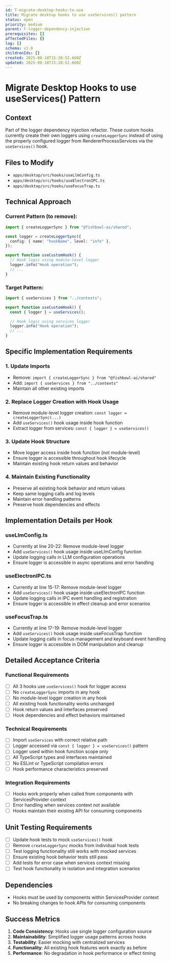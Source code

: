 ```yaml
---
id: T-migrate-desktop-hooks-to-use
title: Migrate desktop hooks to use useServices() pattern
status: open
priority: medium
parent: F-logger-dependency-injection
prerequisites: []
affectedFiles: {}
log: []
schema: v1.0
childrenIds: []
created: 2025-08-18T15:28:52.660Z
updated: 2025-08-18T15:28:52.660Z
---
```


# Migrate Desktop Hooks to use useServices() Pattern

## Context

Part of the logger dependency injection refactor. These custom hooks currently create their own loggers using `createLoggerSync` instead of using the properly configured logger from RendererProcessServices via the `useServices()` hook.

## Files to Modify

- `apps/desktop/src/hooks/useLlmConfig.ts`
- `apps/desktop/src/hooks/useElectronIPC.ts`
- `apps/desktop/src/hooks/useFocusTrap.ts`

## Technical Approach

### Current Pattern (to remove):

```typescript
import { createLoggerSync } from "@fishbowl-ai/shared";

const logger = createLoggerSync({
  config: { name: "hookName", level: "info" },
});

export function useCustomHook() {
  // Hook logic using module-level logger
  logger.info("Hook operation");
  // ...
}
```

### Target Pattern:

```typescript
import { useServices } from "../contexts";

export function useCustomHook() {
  const { logger } = useServices();

  // Hook logic using services logger
  logger.info("Hook operation");
  // ...
}
```

## Specific Implementation Requirements

### 1. Update Imports

- Remove: `import { createLoggerSync } from "@fishbowl-ai/shared"`
- Add: `import { useServices } from "../contexts"`
- Maintain all other existing imports

### 2. Replace Logger Creation with Hook Usage

- Remove module-level logger creation: `const logger = createLoggerSync(...)`
- Add `useServices()` hook usage inside hook function
- Extract logger from services: `const { logger } = useServices()`

### 3. Update Hook Structure

- Move logger access inside hook function (not module-level)
- Ensure logger is accessible throughout hook lifecycle
- Maintain existing hook return values and behavior

### 4. Maintain Existing Functionality

- Preserve all existing hook behavior and return values
- Keep same logging calls and log levels
- Maintain error handling patterns
- Preserve hook dependencies and effects

## Implementation Details per Hook

### useLlmConfig.ts

- Currently at line 20-22: Remove module-level logger
- Add `useServices()` hook usage inside useLlmConfig function
- Update logging calls in LLM configuration operations
- Ensure logger is accessible in async operations and error handling

### useElectronIPC.ts

- Currently at line 15-17: Remove module-level logger
- Add `useServices()` hook usage inside useElectronIPC function
- Update logging calls in IPC event handling and registration
- Ensure logger is accessible in effect cleanup and error scenarios

### useFocusTrap.ts

- Currently at line 17-19: Remove module-level logger
- Add `useServices()` hook usage inside useFocusTrap function
- Update logging calls in focus management and keyboard event handling
- Ensure logger is accessible in DOM manipulation and cleanup

## Detailed Acceptance Criteria

### Functional Requirements

- [ ] All 3 hooks use `useServices()` hook for logger access
- [ ] No `createLoggerSync` imports in any hook
- [ ] No module-level logger creation in any hook
- [ ] All existing hook functionality works unchanged
- [ ] Hook return values and interfaces preserved
- [ ] Hook dependencies and effect behaviors maintained

### Technical Requirements

- [ ] Import `useServices` with correct relative path
- [ ] Logger accessed via `const { logger } = useServices()` pattern
- [ ] Logger used within hook function scope only
- [ ] All TypeScript types and interfaces maintained
- [ ] No ESLint or TypeScript compilation errors
- [ ] Hook performance characteristics preserved

### Integration Requirements

- [ ] Hooks work properly when called from components with ServicesProvider context
- [ ] Error handling when services context not available
- [ ] Hooks maintain their existing API for consuming components

## Unit Testing Requirements

- [ ] Update hook tests to mock `useServices()` hook
- [ ] Remove `createLoggerSync` mocks from individual hook tests
- [ ] Test logging functionality still works with mocked services
- [ ] Ensure existing hook behavior tests still pass
- [ ] Add tests for error case when services context missing
- [ ] Test hook functionality in isolation and integration scenarios

## Dependencies

- Hooks must be used by components within ServicesProvider context
- No breaking changes to hook APIs for consuming components

## Success Metrics

1. **Code Consistency**: Hooks use single logger configuration source
2. **Maintainability**: Simplified logger usage patterns across hooks
3. **Testability**: Easier mocking with centralized services
4. **Functionality**: All existing hook features work exactly as before
5. **Performance**: No degradation in hook performance or effect timing

